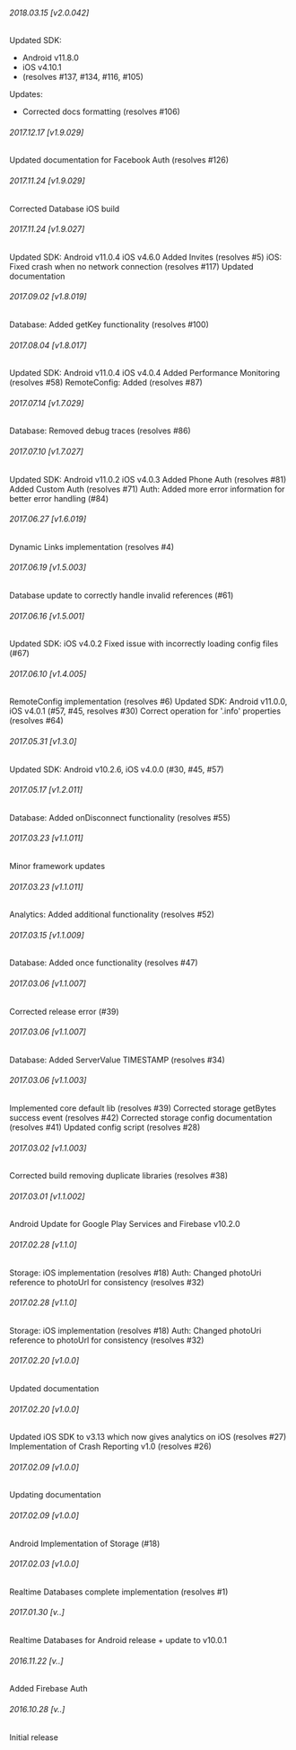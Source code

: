 

###### 2018.03.15 [v2.0.042]

Updated SDK: 
  - Android v11.8.0 
  - iOS v4.10.1
  - (resolves #137, #134, #116, #105)

Updates:
  - Corrected docs formatting (resolves #106)


###### 2017.12.17 [v1.9.029]

Updated documentation for Facebook Auth (resolves #126)


###### 2017.11.24 [v1.9.029]

Corrected Database iOS build


###### 2017.11.24 [v1.9.027]

Updated SDK: Android v11.0.4 iOS v4.6.0
Added Invites (resolves #5)
iOS: Fixed crash when no network connection (resolves #117)
Updated documentation


###### 2017.09.02 [v1.8.019]

Database: Added getKey functionality (resolves #100)


###### 2017.08.04 [v1.8.017]

Updated SDK: Android v11.0.4 iOS v4.0.4 
Added Performance Monitoring (resolves #58)
RemoteConfig: Added  (resolves #87)


###### 2017.07.14 [v1.7.029]

Database: Removed debug traces (resolves #86)


###### 2017.07.10 [v1.7.027]

Updated SDK: Android v11.0.2 iOS v4.0.3 
Added Phone Auth (resolves #81)
Added Custom Auth (resolves #71)
Auth: Added more error information for better error handling (#84)


###### 2017.06.27 [v1.6.019]

Dynamic Links implementation (resolves #4)


###### 2017.06.19 [v1.5.003]

Database update to correctly handle invalid references (#61)


###### 2017.06.16 [v1.5.001]

Updated SDK: iOS v4.0.2 
Fixed issue with incorrectly loading config files (#67)



###### 2017.06.10 [v1.4.005]

RemoteConfig implementation (resolves #6)
Updated SDK: Android v11.0.0, iOS v4.0.1 (#57, #45, resolves #30)
Correct operation for '.info' properties (resolves #64)


###### 2017.05.31 [v1.3.0]

Updated SDK: Android v10.2.6, iOS v4.0.0 (#30, #45, #57)


###### 2017.05.17 [v1.2.011]

Database: Added onDisconnect functionality (resolves #55)


###### 2017.03.23 [v1.1.011]

Minor framework updates


###### 2017.03.23 [v1.1.011]

Analytics: Added additional functionality (resolves #52)


###### 2017.03.15 [v1.1.009]

Database: Added once functionality (resolves #47)


###### 2017.03.06 [v1.1.007]

Corrected release error (#39)


###### 2017.03.06 [v1.1.007]

Database: Added ServerValue TIMESTAMP (resolves #34)


###### 2017.03.06 [v1.1.003]

Implemented core default lib (resolves #39)
Corrected storage getBytes success event (resolves #42)
Corrected storage config documentation (resolves #41)
Updated config script (resolves #28)


###### 2017.03.02 [v1.1.003]

Corrected build removing duplicate libraries (resolves #38)


###### 2017.03.01 [v1.1.002]

Android Update for Google Play Services and Firebase v10.2.0


###### 2017.02.28 [v1.1.0]

Storage: iOS implementation (resolves #18)
Auth: Changed photoUri reference to photoUrl for consistency (resolves #32)


###### 2017.02.28 [v1.1.0]

Storage: iOS implementation (resolves #18)
Auth: Changed photoUri reference to photoUrl for consistency (resolves #32)


###### 2017.02.20 [v1.0.0]

Updated documentation


###### 2017.02.20 [v1.0.0]

Updated iOS SDK to v3.13 which now gives analytics on iOS (resolves #27)
Implementation of Crash Reporting v1.0 (resolves #26)


###### 2017.02.09 [v1.0.0]

Updating documentation


###### 2017.02.09 [v1.0.0]

Android Implementation of Storage (#18)


###### 2017.02.03 [v1.0.0]

Realtime Databases complete implementation (resolves #1)


###### 2017.01.30 [v..]

Realtime Databases for Android release + update to v10.0.1


###### 2016.11.22 [v..]

Added Firebase Auth


###### 2016.10.28 [v..]

Initial release
